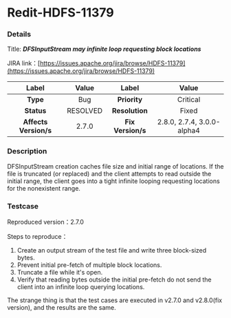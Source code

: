 # Redit-HDFS-11379

### Details

Title: ***DFSInputStream may infinite loop requesting block locations***

JIRA link：[https://issues.apache.org/jira/browse/HDFS-11379](https://issues.apache.org/jira/browse/HDFS-11379)

|         Label         |  Value   |       Label       |           Value            |
|:---------------------:|:--------:|:-----------------:|:--------------------------:|
|       **Type**        |   Bug    |   **Priority**    |          Critical          |
|      **Status**       | RESOLVED |  **Resolution**   |           Fixed            |
| **Affects Version/s** |  2.7.0   | **Fix Version/s** | 2.8.0, 2.7.4, 3.0.0-alpha4 |

### Description

DFSInputStream creation caches file size and initial range of locations. If the file is truncated (or replaced) and the client attempts to read outside the initial range, the client goes into a tight infinite looping requesting locations for the nonexistent range.

### Testcase

Reproduced version：2.7.0

Steps to reproduce：
1. Create an output stream of the test file and write three block-sized bytes.
2. Prevent initial pre-fetch of multiple block locations.
3. Truncate a file while it's open.
4. Verify that reading bytes outside the initial pre-fetch do not send the client into an infinite loop querying locations.

The strange thing is that the test cases are executed in v2.7.0 and v2.8.0(fix version), and the results are the same.

